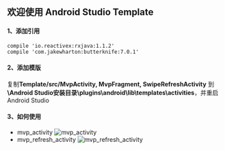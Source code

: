 ## 欢迎使用 Android Studio Template ##
#### 1、添加引用 ####
    compile 'io.reactivex:rxjava:1.1.2'
    compile 'com.jakewharton:butterknife:7.0.1'
#### 2、添加模版 ####
复制**Template/src/MvpActivity, MvpFragment, SwipeRefreshActivity**  到  **\Android Studio安装目录\plugins\android\lib\templates\activities**，并重启Android Studio
#### 3、如何使用 ####
- mvp_activity
![mvp_activity](https://github.com/AndroidDreamGroup/Template/tree/master/Template/src/gif/mvp_activity.gif)
- mvp_refresh_activity
![mvp_refresh_activity](https://github.com/AndroidDreamGroup/Template/tree/master/Template/src/gif/mvp_refresh_activity.gif)
